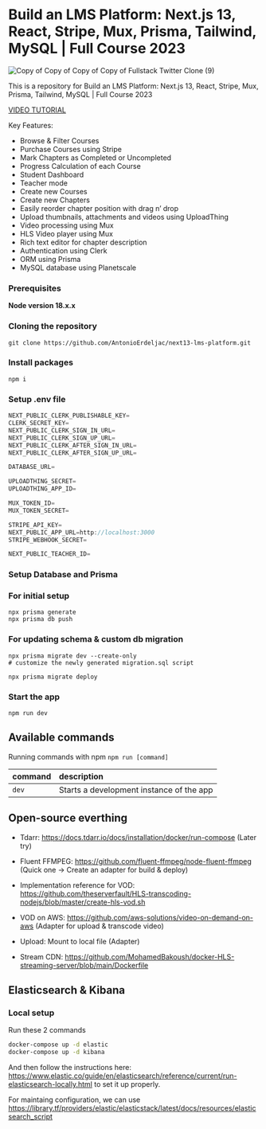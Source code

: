 # Build an LMS Platform: Next.js 13,  React, Stripe, Mux, Prisma, Tailwind, MySQL | Full Course 2023

![Copy of Copy of Copy of Copy of Fullstack Twitter Clone (9)](https://github.com/AntonioErdeljac/next13-lms-platform/assets/23248726/fa077fca-bb74-419a-84de-54ac103bb026)


This is a repository for Build an LMS Platform: Next.js 13,  React, Stripe, Mux, Prisma, Tailwind, MySQL | Full Course 2023

[VIDEO TUTORIAL](https://www.youtube.com/watch?v=Big_aFLmekI)

Key Features:

- Browse & Filter Courses
- Purchase Courses using Stripe
- Mark Chapters as Completed or Uncompleted
- Progress Calculation of each Course
- Student Dashboard
- Teacher mode
- Create new Courses
- Create new Chapters
- Easily reorder chapter position with drag n’ drop
- Upload thumbnails, attachments and videos using UploadThing
- Video processing using Mux
- HLS Video player using Mux
- Rich text editor for chapter description
- Authentication using Clerk
- ORM using Prisma
- MySQL database using Planetscale

### Prerequisites

**Node version 18.x.x**

### Cloning the repository

```shell
git clone https://github.com/AntonioErdeljac/next13-lms-platform.git
```

### Install packages

```shell
npm i
```

### Setup .env file


```js
NEXT_PUBLIC_CLERK_PUBLISHABLE_KEY=
CLERK_SECRET_KEY=
NEXT_PUBLIC_CLERK_SIGN_IN_URL=
NEXT_PUBLIC_CLERK_SIGN_UP_URL=
NEXT_PUBLIC_CLERK_AFTER_SIGN_IN_URL=
NEXT_PUBLIC_CLERK_AFTER_SIGN_UP_URL=

DATABASE_URL=

UPLOADTHING_SECRET=
UPLOADTHING_APP_ID=

MUX_TOKEN_ID=
MUX_TOKEN_SECRET=

STRIPE_API_KEY=
NEXT_PUBLIC_APP_URL=http://localhost:3000
STRIPE_WEBHOOK_SECRET=

NEXT_PUBLIC_TEACHER_ID=
```

### Setup Database and Prisma

### For initial setup

```shell
npx prisma generate
npx prisma db push
```

### For updating schema & custom db migration

```shell
npx prisma migrate dev --create-only
# customize the newly generated migration.sql script

npx prisma migrate deploy
```

### Start the app

```shell
npm run dev
```

## Available commands

Running commands with npm `npm run [command]`

| command         | description                              |
| :-------------- | :--------------------------------------- |
| `dev`           | Starts a development instance of the app |

## Open-source everthing

- Tdarr: https://docs.tdarr.io/docs/installation/docker/run-compose (Later try)

- Fluent FFMPEG: https://github.com/fluent-ffmpeg/node-fluent-ffmpeg (Quick one -> Create an adapter for build & deploy)

- Implementation reference for VOD: https://github.com/theserverfault/HLS-transcoding-nodejs/blob/master/create-hls-vod.sh

- VOD on AWS: https://github.com/aws-solutions/video-on-demand-on-aws (Adapter for upload & transcode video)

- Upload: Mount to local file (Adapter)

- Stream CDN: https://github.com/MohamedBakoush/docker-HLS-streaming-server/blob/main/Dockerfile

## Elasticsearch & Kibana

### Local setup


Run these 2 commands

```bash
docker-compose up -d elastic
docker-compose up -d kibana
```

And then follow the instructions here: https://www.elastic.co/guide/en/elasticsearch/reference/current/run-elasticsearch-locally.html to set it up properly.

For maintaing configuration, we can use https://library.tf/providers/elastic/elasticstack/latest/docs/resources/elasticsearch_script

